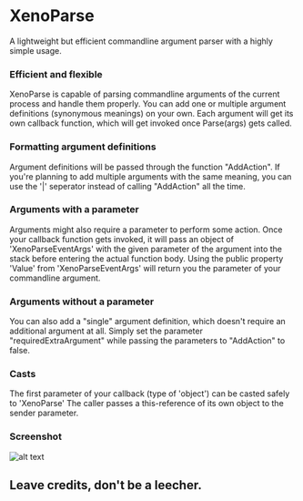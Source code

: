 # XenoParse
A lightweight but efficient commandline argument parser with a highly simple usage.

### Efficient and flexible
XenoParse is capable of parsing commandline arguments of the current process and handle them properly.
You can add one or multiple argument definitions (synonymous meanings) on your own. Each argument will get its own callback function, which will get invoked once Parse(args) gets called.  

### Formatting argument definitions
Argument definitions will be passed through the function "AddAction". If you're planning to add multiple arguments with the same meaning, you can use the '|' seperator instead of calling "AddAction" all the time.

### Arguments with a parameter
Arguments might also require a parameter to perform some action. Once your callback function gets invoked, it will pass an object of 'XenoParseEventArgs' with the given parameter of the argument into the stack before entering the actual function body. Using the public property 'Value' from 'XenoParseEventArgs' will return you the parameter of your commandline argument.

### Arguments without a parameter
You can also add a "single" argument definition, which doesn't require an additional argument at all. Simply set the parameter "requiredExtraArgument" while passing the parameters to "AddAction" to false.

### Casts
The first parameter of your callback (type of 'object') can be casted safely to 'XenoParse' The caller passes a this-reference of its own object to the sender parameter.  

### Screenshot
![alt text](https://i.gyazo.com/b2c8464c7d871deb03094b1ce2f9fd70.png)

## Leave credits, don't be a leecher. 
